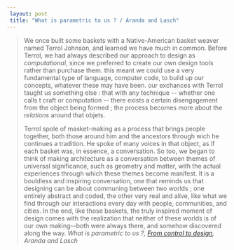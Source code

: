 ```yaml
---
 layout: post
 title: "What is parametric to us ? / Aranda and Lasch"
---
```


> We once built some baskets with a Native-American basket weaver named Terrol Johnson, and learned we have much in common. Before Terrol, we had always described our approach to design as _computational_, since we preferred to create our own design tools rather than purchase them. this meant we could use a very fundamental type of language, computer code, to build up our concepts, whatever these may have been. our exchances with Terrol taught us something else : that with any technique -- whether one calls t craft or computation -- there exists a certain disengagement from the object being formed ; the process becomes more about the _relations_ around that objets.
> 
> Terrol spole of masket-making as a process that brings people together, both those around him and the ancestors through wich he continues a tradition. He spoke of many voices in that object, as if each basket was, in essence, a conversation. So too, we began to think of making architecture as a conversation between themes of universal significance, such as geometry and matter, with the actual experiences through which these themes become manifest. It is a bouldless and inspiring conversation, one that reminds us that designing can be about communing between two worlds ; one entirely abstract and coded, the other very real and alive, like what we find through our interactions every day with people, communities, and cities. In the end, like those baskets, the truly inspired moment of design comes with the realization that neither of these worlds is of our own making--both were always there, and somehow discovered along the way.
> <cite>What is parametric to us ?, [From control to design](http://www.actar.es/index.php?option=com_dbquery&amptask=ExecuteQuery&qid=2&idllibre=3783&lang=en), Aranda and Lasch</cite>